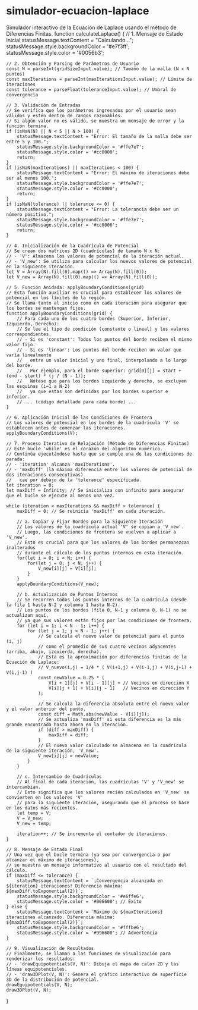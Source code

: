 # simulador-ecuacion-laplace
Simulador interactivo de la Ecuación de Laplace usando el método de Diferencias Finitas.
function calculateLaplace() {
    // 1. Mensaje de Estado Inicial
    statusMessage.textContent = "Calculando...";
    statusMessage.style.backgroundColor = '#e7f3ff';
    statusMessage.style.color = '#0056b3';

    // 2. Obtención y Parsing de Parámetros de Usuario
    const N = parseInt(gridSizeInput.value); // Tamaño de la malla (N x N puntos)
    const maxIterations = parseInt(maxIterationsInput.value); // Límite de iteraciones
    const tolerance = parseFloat(toleranceInput.value); // Umbral de convergencia

    // 3. Validación de Entradas
    // Se verifica que los parámetros ingresados por el usuario sean válidos y estén dentro de rangos razonables.
    // Si algún valor no es válido, se muestra un mensaje de error y la función termina.
    if (isNaN(N) || N < 5 || N > 100) {
        statusMessage.textContent = "Error: El tamaño de la malla debe ser entre 5 y 100.";
        statusMessage.style.backgroundColor = '#ffe7e7';
        statusMessage.style.color = '#cc0000';
        return;
    }
    if (isNaN(maxIterations) || maxIterations < 100) {
        statusMessage.textContent = "Error: El máximo de iteraciones debe ser al menos 100.";
        statusMessage.style.backgroundColor = '#ffe7e7';
        statusMessage.style.color = '#cc0000';
        return;
    }
    if (isNaN(tolerance) || tolerance <= 0) {
        statusMessage.textContent = "Error: La tolerancia debe ser un número positivo.";
        statusMessage.style.backgroundColor = '#ffe7e7';
        statusMessage.style.color = '#cc0000';
        return;
    }

    // 4. Inicialización de la Cuadrícula de Potencial
    // Se crean dos matrices 2D (cuadrículas) de tamaño N x N:
    // - 'V': Almacena los valores de potencial de la iteración actual.
    // - 'V_new': Se utiliza para calcular los nuevos valores de potencial en la siguiente iteración.
    let V = Array(N).fill(0).map(() => Array(N).fill(0));
    let V_new = Array(N).fill(0).map(() => Array(N).fill(0));

    // 5. Función Anidada: applyBoundaryConditions(grid)
    // Esta función auxiliar es crucial para establecer los valores de potencial en los límites de la región.
    // Se llama tanto al inicio como en cada iteración para asegurar que los bordes se mantengan fijos.
    function applyBoundaryConditions(grid) {
        // Para cada uno de los cuatro bordes (Superior, Inferior, Izquierdo, Derecho):
        // Se lee el tipo de condición (constante o lineal) y los valores correspondientes.
        // - Si es 'constant': Todos los puntos del borde reciben el mismo valor fijo.
        // - Si es 'linear': Los puntos del borde reciben un valor que varía linealmente
        //   entre un valor inicial y uno final, interpolando a lo largo del borde.
        //   Por ejemplo, para el borde superior: grid[0][j] = start + (end - start) * (j / (N - 1));
        //   Nótese que para los bordes izquierdo y derecho, se excluyen las esquinas (i=1 a N-2)
        //   ya que estas son definidas por los bordes superior e inferior.
        // ... (código detallado para cada borde) ...
    }

    // 6. Aplicación Inicial de las Condiciones de Frontera
    // Los valores de potencial en los bordes de la cuadrícula 'V' se establecen antes de comenzar las iteraciones.
    applyBoundaryConditions(V);

    // 7. Proceso Iterativo de Relajación (Método de Diferencias Finitas)
    // Este bucle 'while' es el corazón del algoritmo numérico.
    // Continúa ejecutándose hasta que se cumple una de las condiciones de parada:
    // - 'iteration' alcanza 'maxIterations'.
    // - 'maxDiff' (la máxima diferencia entre los valores de potencial de dos iteraciones consecutivas)
    //   cae por debajo de la 'tolerance' especificada.
    let iteration = 0;
    let maxDiff = Infinity; // Se inicializa con infinito para asegurar que el bucle se ejecute al menos una vez.

    while (iteration < maxIterations && maxDiff > tolerance) {
        maxDiff = 0; // Se reinicia 'maxDiff' en cada iteración.

        // a. Copiar y Fijar Bordes para la Siguiente Iteración
        // Los valores de la cuadrícula actual 'V' se copian a 'V_new'.
        // Luego, las condiciones de frontera se vuelven a aplicar a 'V_new'.
        // Esto es crucial para que los valores de los bordes permanezcan inalterados
        // durante el cálculo de los puntos internos en esta iteración.
        for(let i = 0; i < N; i++) {
            for(let j = 0; j < N; j++) {
                V_new[i][j] = V[i][j];
            }
        }
        applyBoundaryConditions(V_new);

        // b. Actualización de Puntos Internos
        // Se recorren todos los puntos internos de la cuadrícula (desde la fila 1 hasta N-2 y columna 1 hasta N-2).
        // Los puntos de los bordes (fila 0, N-1 y columna 0, N-1) no se actualizan aquí,
        // ya que sus valores están fijos por las condiciones de frontera.
        for (let i = 1; i < N - 1; i++) {
            for (let j = 1; j < N - 1; j++) {
                // Se calcula el nuevo valor de potencial para el punto (i, j)
                // como el promedio de sus cuatro vecinos adyacentes (arriba, abajo, izquierda, derecha).
                // Esta es la aproximación por diferencias finitas de la Ecuación de Laplace:
                // V_nuevo(i,j) = 1/4 * ( V(i+1,j) + V(i-1,j) + V(i,j+1) + V(i,j-1) )
                const newValue = 0.25 * (
                    V[i + 1][j] + V[i - 1][j] + // Vecinos en dirección X
                    V[i][j + 1] + V[i][j - 1]   // Vecinos en dirección Y
                );

                // Se calcula la diferencia absoluta entre el nuevo valor y el valor anterior del punto.
                const diff = Math.abs(newValue - V[i][j]);
                // Se actualiza 'maxDiff' si esta diferencia es la más grande encontrada hasta ahora en la iteración.
                if (diff > maxDiff) {
                    maxDiff = diff;
                }
                // El nuevo valor calculado se almacena en la cuadrícula de la siguiente iteración, 'V_new'.
                V_new[i][j] = newValue;
            }
        }

        // c. Intercambio de Cuadrículas
        // Al final de cada iteración, las cuadrículas 'V' y 'V_new' se intercambian.
        // Esto significa que los valores recién calculados en 'V_new' se convierten en los valores 'V'
        // para la siguiente iteración, asegurando que el proceso se base en los datos más recientes.
        let temp = V;
        V = V_new;
        V_new = temp;

        iteration++; // Se incrementa el contador de iteraciones.
    }

    // 8. Mensaje de Estado Final
    // Una vez que el bucle termina (ya sea por convergencia o por alcanzar el máximo de iteraciones),
    // se muestra un mensaje informativo al usuario con el resultado del cálculo.
    if (maxDiff <= tolerance) {
        statusMessage.textContent = `¡Convergencia alcanzada en ${iteration} iteraciones! Diferencia máxima: ${maxDiff.toExponential(2)}`;
        statusMessage.style.backgroundColor = '#e6ffe6';
        statusMessage.style.color = '#006600'; // Éxito
    } else {
        statusMessage.textContent = `Máximo de ${maxIterations} iteraciones alcanzado. Diferencia máxima: ${maxDiff.toExponential(2)}`;
        statusMessage.style.backgroundColor = '#fffbe6';
        statusMessage.style.color = '#996600'; // Advertencia
    }

    // 9. Visualización de Resultados
    // Finalmente, se llaman a las funciones de visualización para renderizar los resultados:
    // - 'drawEquipotentials(V, N)': Dibuja el mapa de calor 2D y las líneas equipotenciales.
    // - 'draw3DPlot(V, N)': Genera el gráfico interactivo de superficie 3D de la distribución de potencial.
    drawEquipotentials(V, N);
    draw3DPlot(V, N);
}
